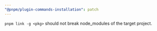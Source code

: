 ```yaml
---
"@pnpm/plugin-commands-installation": patch
---
```


`pnpm link -g <pkg>` should not break node_modules of the target project.
